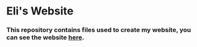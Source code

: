 # Eli's Website

### This repository contains files used to create my website, you can see the website [here](https://www.elizhyu.com/).